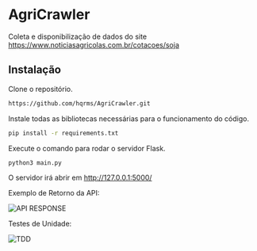 # AgriCrawler

Coleta e disponibilização de dados do site https://www.noticiasagricolas.com.br/cotacoes/soja

## Instalação

Clone o repositório.

```bash
https://github.com/hqrms/AgriCrawler.git
```

Instale todas as bibliotecas necessárias para o funcionamento do código.

```bash
pip install -r requirements.txt
```

Execute o comando para rodar o servidor Flask.

```bash
python3 main.py
```

O servidor irá abrir em http://127.0.0.1:5000/



Exemplo de Retorno da API:

![API RESPONSE](https://github.com/hqrms/AgriCrawler/assets/78941789/0b4b70c0-b2d8-4c1f-8838-f3d59441cd8f)


Testes de Unidade:

![TDD](https://github.com/hqrms/AgriCrawler/assets/78941789/ad123f66-312a-4a62-a0bc-056fc7534991)
